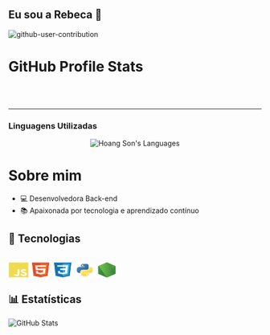 ## Eu sou a Rebeca 👋

![github-user-contribution](https://github.com/user-attachments/assets/6411a21a-8677-40e9-b9e8-4994c7592538)

# GitHub Profile Stats
<div align="center">
    <img src="https://github-readme-stats.vercel.app/api?username=rebecalazarini&show_icons=true&theme=gotham" alt="" />
</div>

<div align="center">
    <img src="https://github-readme-stats.vercel.app/api/top-langs/?username=rebecalazarini&layout=compact&theme=gotham&langs_count=20" alt="" />
</div>

---


### Linguagens Utilizadas
<div align="center">
    <img src="https://github-readme-stats.vercel.app/api/top-langs/?username=rebecalazarini&langs_count=20&theme=gotham" alt="Hoang Son's Languages" />
</div>

# Sobre mim
- 💻 Desenvolvedora Back-end
- 📚 Apaixonada por tecnologia e aprendizado contínuo

## 🚀 Tecnologias
<div style="display: inline_block"><br>
  <img align="center" alt="Rebeca-Js" height="30" width="40" src="https://raw.githubusercontent.com/devicons/devicon/master/icons/javascript/javascript-plain.svg">
  <img align="center" alt="Rebeca-HTML" height="30" width="40" src="https://raw.githubusercontent.com/devicons/devicon/master/icons/html5/html5-original.svg">
  <img align="center" alt="Rebeca-CSS" height="30" width="40" src="https://raw.githubusercontent.com/devicons/devicon/master/icons/css3/css3-original.svg">
  <img align="center" alt="Rebeca-Python" height="30" width="40" src="https://raw.githubusercontent.com/devicons/devicon/master/icons/python/python-original.svg">
    <img align="center" alt="Rebeca-nodejs" height="30" width="40" src="https://raw.githubusercontent.com/devicons/devicon/master/icons/nodejs/nodejs-original.svg">

  
</div>

## 📊 Estatísticas
![GitHub Stats](https://github-readme-stats.vercel.app/api?username=RebecaLazarini&show_icons=true&theme=dracula)

